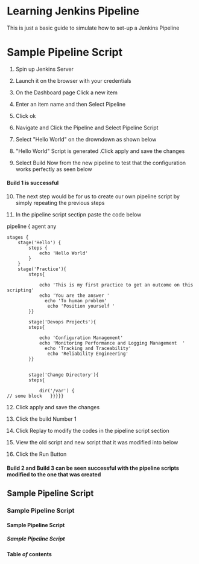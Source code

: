 # Learning Jenkins Pipeline

This is just a basic guide to simulate how to set-up a Jenkins Pipeline

# Sample Pipeline Script

1. Spin up Jenkins Server

2. Launch it on the browser with your credentials

3. On the Dashboard page Click a new item

4. Enter an item name and then Select Pipeline

5. Click ok

6. Navigate and Click the Pipeline and Select Pipeline Script

7. Select "Hello World" on the drowndown as shown below

8. "Hello World" Script is generated .Click apply and save the changes

9. Select Build Now from the new pipeline to test that the configuration works perfectly as seen below

#### Build 1 is successful

10. The next step would be for us to create our own pipeline script by simply repeating the previous steps

11. In the pipeline script sectipn paste the code below

pipeline {
agent any

    stages {
        stage('Hello') {
            steps {
                echo 'Hello World'
            }
        }
        stage('Practice'){
            steps{

                echo 'This is my first practice to get an outcome on this scripting'
                echo 'You are the answer '
                  echo 'To human problem'
                   echo 'Position yourself '
            }}

    		stage('Devops Projects'){
            steps{

                echo 'Configuration Management'
                echo 'Monitoring Performance and Logging Management  '
                  echo 'Tracking and Traceability'
                   echo 'Reliability Engineering'
            }}


            stage('Change Directory'){
            steps{

                dir('/var') {
    // some block   }}}}}

12. Click apply and save the changes

13. Click the build Number 1

14. Click Replay to modify the codes in the pipeline script section

15. View the old script and new script that it was modified into below

16. Click the Run Button

#### Build 2 and Build 3 can be seen successful with the pipeline scripts modified to the one that was created

## Sample Pipeline Script

### Sample Pipeline Script

#### Sample Pipeline Script

##### Sample Pipeline Script

**Table _of_ contents**
